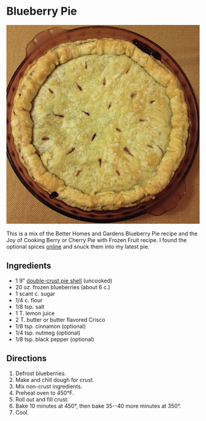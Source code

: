 # Blueberry Pie

![blueberry pie](../images/blueberry2.png)

This is a mix of the Better Homes and Gardens Blueberry Pie recipe and the Joy of Cooking Berry or Cherry Pie with Frozen Fruit recipe.  I found the optional spices [online](http://localfoods.about.com/od/piestarts/r/spicedblueberrypie.htm) and snuck them into my latest pie.

## Ingredients

* 1 9" [double-crust pie shell](../pie/crust.md) (uncooked)
* 20 oz. frozen blueberries (about 6 c.)
* 1 scant c. sugar
* 1/4 c. flour
* 1/8 tsp. salt
* 1 T. lemon juice
* 2 T. butter or butter flavored Crisco
* 1/8 tsp. cinnamon (optional)
* 1/4 tsp. nutmeg (optional)
* 1/8 tsp. black pepper (optional)


## Directions

1. Defrost blueberries.
2. Make and chill dough for crust. 
3. Mix non-crust ingredients.
4. Preheat oven to 450°F.
5. Roll out and fill crust.
6. Bake 10 minutes at 450°, then bake 35--40 more minutes at 350°.
7. Cool.
